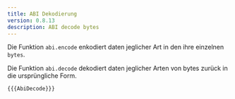 ```yaml
---
title: ABI Dekodierung
version: 0.8.13
description: ABI decode bytes
---
```


Die Funktion `abi.encode` enkodiert daten jeglicher Art in den ihre einzelnen `bytes`.

Die Funktion `abi.decode` dekodiert daten jeglicher Arten von bytes zurück in die ursprüngliche Form.


```solidity
{{{AbiDecode}}}
```
